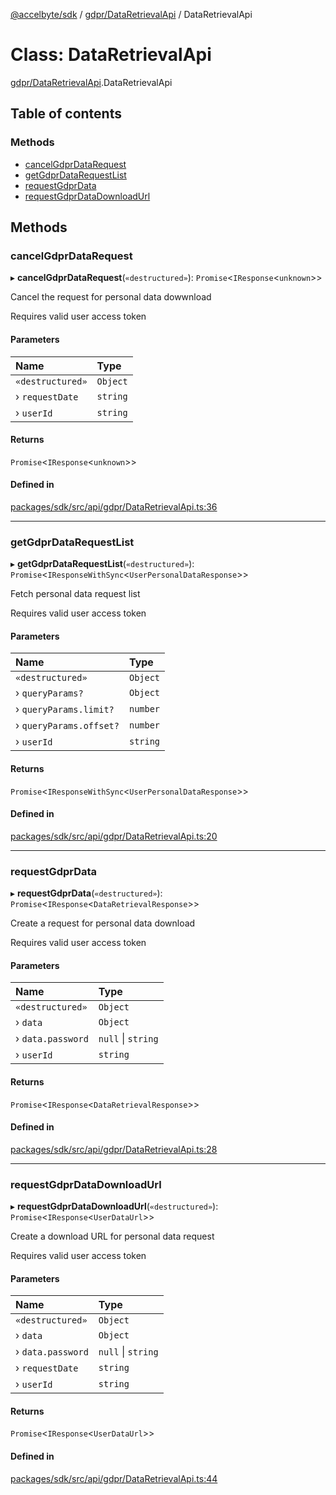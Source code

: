[@accelbyte/sdk](../README.md) / [gdpr/DataRetrievalApi](../modules/gdpr_DataRetrievalApi.md) / DataRetrievalApi

# Class: DataRetrievalApi

[gdpr/DataRetrievalApi](../modules/gdpr_DataRetrievalApi.md).DataRetrievalApi

## Table of contents

### Methods

- [cancelGdprDataRequest](gdpr_DataRetrievalApi.DataRetrievalApi.md#cancelgdprdatarequest)
- [getGdprDataRequestList](gdpr_DataRetrievalApi.DataRetrievalApi.md#getgdprdatarequestlist)
- [requestGdprData](gdpr_DataRetrievalApi.DataRetrievalApi.md#requestgdprdata)
- [requestGdprDataDownloadUrl](gdpr_DataRetrievalApi.DataRetrievalApi.md#requestgdprdatadownloadurl)

## Methods

### cancelGdprDataRequest

▸ **cancelGdprDataRequest**(`«destructured»`): `Promise`<`IResponse`<`unknown`\>\>

<p>Cancel the request for personal data dowwnload</p>
<p>Requires valid user access token</p>

#### Parameters

| Name | Type |
| :------ | :------ |
| `«destructured»` | `Object` |
| › `requestDate` | `string` |
| › `userId` | `string` |

#### Returns

`Promise`<`IResponse`<`unknown`\>\>

#### Defined in

[packages/sdk/src/api/gdpr/DataRetrievalApi.ts:36](https://github.com/AccelByte/accelbyte-web-sdk/blob/c50fb74/packages/sdk/src/api/gdpr/DataRetrievalApi.ts#L36)

___

### getGdprDataRequestList

▸ **getGdprDataRequestList**(`«destructured»`): `Promise`<`IResponseWithSync`<`UserPersonalDataResponse`\>\>

<p>Fetch personal data request list</p>
<p>Requires valid user access token</p>

#### Parameters

| Name | Type |
| :------ | :------ |
| `«destructured»` | `Object` |
| › `queryParams?` | `Object` |
| › `queryParams.limit?` | `number` |
| › `queryParams.offset?` | `number` |
| › `userId` | `string` |

#### Returns

`Promise`<`IResponseWithSync`<`UserPersonalDataResponse`\>\>

#### Defined in

[packages/sdk/src/api/gdpr/DataRetrievalApi.ts:20](https://github.com/AccelByte/accelbyte-web-sdk/blob/c50fb74/packages/sdk/src/api/gdpr/DataRetrievalApi.ts#L20)

___

### requestGdprData

▸ **requestGdprData**(`«destructured»`): `Promise`<`IResponse`<`DataRetrievalResponse`\>\>

<p>Create a request for personal data download</p>
<p>Requires valid user access token</p>

#### Parameters

| Name | Type |
| :------ | :------ |
| `«destructured»` | `Object` |
| › `data` | `Object` |
| › `data.password` | ``null`` \| `string` |
| › `userId` | `string` |

#### Returns

`Promise`<`IResponse`<`DataRetrievalResponse`\>\>

#### Defined in

[packages/sdk/src/api/gdpr/DataRetrievalApi.ts:28](https://github.com/AccelByte/accelbyte-web-sdk/blob/c50fb74/packages/sdk/src/api/gdpr/DataRetrievalApi.ts#L28)

___

### requestGdprDataDownloadUrl

▸ **requestGdprDataDownloadUrl**(`«destructured»`): `Promise`<`IResponse`<`UserDataUrl`\>\>

<p>Create a download URL for personal data request</p>
<p>Requires valid user access token</p>

#### Parameters

| Name | Type |
| :------ | :------ |
| `«destructured»` | `Object` |
| › `data` | `Object` |
| › `data.password` | ``null`` \| `string` |
| › `requestDate` | `string` |
| › `userId` | `string` |

#### Returns

`Promise`<`IResponse`<`UserDataUrl`\>\>

#### Defined in

[packages/sdk/src/api/gdpr/DataRetrievalApi.ts:44](https://github.com/AccelByte/accelbyte-web-sdk/blob/c50fb74/packages/sdk/src/api/gdpr/DataRetrievalApi.ts#L44)

